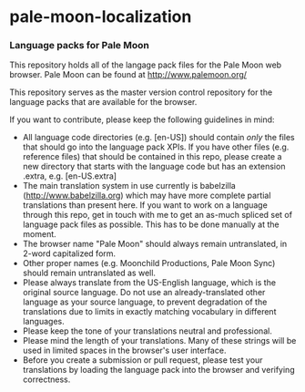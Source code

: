 # pale-moon-localization
### Language packs for Pale Moon

This repository holds all of the langage pack files for the Pale Moon web browser.
Pale Moon can be found at http://www.palemoon.org/

This repository serves as the master version control repository for the language packs that are available for the browser.

If you want to contribute, please keep the following guidelines in mind:
* All language code directories (e.g. [en-US]) should contain *only* the files that should go into the language pack XPIs. If you have other files (e.g. reference files) that should be contained in this repo, please create a new directory that starts with the language code but has an extension .extra, e.g. [en-US.extra]
* The main translation system in use currently is babelzilla (http://www.babelzilla.org) which may have more complete partial translations than present here. If you want to work on a language through this repo, get in touch with me to get an as-much spliced set of language pack files as possible. This has to be done manually at the moment.
* The browser name "Pale Moon" should always remain untranslated, in 2-word capitalized form.
* Other proper names (e.g. Moonchild Productions, Pale Moon Sync) should remain untranslated as well.
* Please always translate from the US-English language, which is the original source language. Do not use an already-translated other language as your source language, to prevent degradation of the translations due to limits in exactly matching vocabulary in different languages.
* Please keep the tone of your translations neutral and professional.
* Please mind the length of your translations. Many of these strings will be used in limited spaces in the browser's user interface.
* Before you create a submission or pull request, please test your translations by loading the language pack into the browser and verifying correctness.

